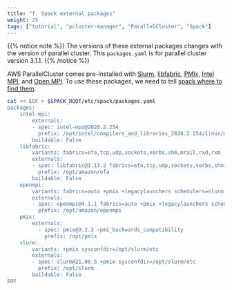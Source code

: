 ```yaml
---
title: "f. Spack external packages"
weight: 25
tags: ["tutorial", "pcluster-manager", "ParallelCluster", "Spack"]
---
```


{{% notice note %}}
The versions of these external packages changes with the version of parallel
cluster. This `packages.yaml` is for parallel cluster version 3.1.1.
{{% /notice %}}

AWS ParallelCluster comes pre-installed with [Slurm](https://slurm.schedmd.com/), [libfabric](https://ofiwg.github.io/libfabric/), [PMIx](https://pmix.github.io/standard), [Intel MPI](https://www.intel.com/content/www/us/en/developer/tools/oneapi/mpi-library.html), and [Open MPI](https://www.open-mpi.org/). To use these packages, we need to tell [spack where to find them](https://spack.readthedocs.io/en/latest/build_settings.html#external-packages).

```bash
cat << EOF > $SPACK_ROOT/etc/spack/packages.yaml
packages:
    intel-mpi:
        externals:
        - spec: intel-mpi@2020.2.254
          prefix: /opt/intel/compilers_and_libraries_2020.2.254/linux/mpi/intel64
        buildable: False
    libfabric:
        variants: fabrics=efa,tcp,udp,sockets,verbs,shm,mrail,rxd,rxm
        externals:
        - spec: libfabric@1.13.2 fabrics=efa,tcp,udp,sockets,verbs,shm,mrail,rxd,rxm
          prefix: /opt/amazon/efa
        buildable: False
    openmpi:
        variants: fabrics=auto +pmix +legacylaunchers schedulers=slurm
        externals:
        - spec: openmpi@4.1.1 fabrics=auto +pmix +legacylaunchers schedulers=slurm
          prefix: /opt/amazon/openmpi
    pmix:
        externals:
          - spec: pmix@3.2.3 ~pmi_backwards_compatibility
            prefix: /opt/pmix
    slurm:
        variants: +pmix sysconfdir=/opt/slurm/etc
        externals:
        - spec: slurm@21.08.5 +pmix sysconfdir=/opt/slurm/etc
          prefix: /opt/slurm
        buildable: False
EOF
```

